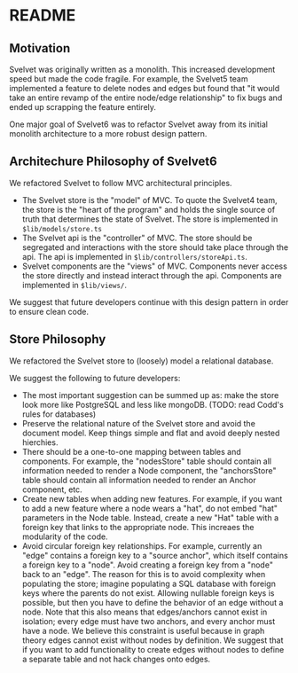 # README

## Motivation

Svelvet was originally written as a monolith. This increased development speed but made the code fragile. For example, the Svelvet5 team implemented a feature to delete nodes and edges but found that "it would take an entire revamp of the entire node/edge relationship" to fix bugs and ended up scrapping the feature entirely.

One major goal of Svelvet6 was to refactor Svelvet away from its initial monolith architecture to a more robust design pattern.

## Architechure Philosophy of Svelvet6

We refactored Svelvet to follow MVC architectural principles.

- The Svelvet store is the "model" of MVC. To quote the Svelvet4 team, the store is the "heart of the program" and holds the single source of truth that determines the state of Svelvet. The store is implemented in `$lib/models/store.ts`
- The Svelvet api is the "controller" of MVC. The store should be segregated and interactions with the store should take place through the api. The api is implemented in `$lib/controllers/storeApi.ts`.
- Svelvet components are the "views" of MVC. Components never access the store directly and instead interact through the api. Components are implemented in `$lib/views/`.

We suggest that future developers continue with this design pattern in order to ensure clean code.

## Store Philosophy

We refactored the Svelvet store to (loosely) model a relational database.

We suggest the following to future developers:

- The most important suggestion can be summed up as: make the store look more like PostgreSQL and less like mongoDB. (TODO: read Codd's rules for databases)
- Preserve the relational nature of the Svelvet store and avoid the document model. Keep things simple and flat and avoid deeply nested hierchies.
- There should be a one-to-one mapping between tables and components. For example, the "nodesStore" table should contain all information needed to render a Node component, the "anchorsStore" table should
  contain all information needed to render an Anchor component, etc.
- Create new tables when adding new features. For example, if you want to add a new feature where a node wears a "hat", do not embed "hat" parameters in the Node table. Instead, create a new "Hat" table with a foreign key that links to the appropriate node. This increaes the modularity of the code.
- Avoid circular foreign key relationships. For example, currently an "edge" contains a foreign key to a "source anchor", which itself contains a foreign key to a "node". Avoid creating a foreign key from a "node" back to an "edge". The reason for this is to avoid complexity when populating the store; imagine populating a SQL database with foreign keys where the parents do not exist. Allowing nullable foreign keys is possible, but then you have to define the behavior of an edge without a node. Note that this also means that edges/anchors cannot exist in isolation; every edge must have two anchors, and every anchor must have a node. We believe this constraint is useful because in graph theory edges cannot exist without nodes by definition. We suggest that if you want to add functionality to create edges without nodes to define a separate table and not hack changes onto edges.

